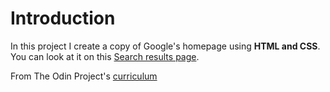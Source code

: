 # Introduction


In this project I create a copy of Google's homepage using **HTML and CSS**. You can look at it on this [Search results page](#).

From The Odin Project's [curriculum](http://www.theodinproject.com/web-development-101/html-css)